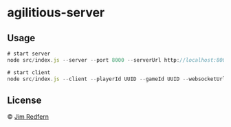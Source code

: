 # agilitious-server

## Usage

```js
# start server
node src/index.js --server --port 8000 --serverUrl http://localhost:8000

# start client
node src/index.js --client --playerId UUID --gameId UUID --websocketUrl ws://localhost:8000/
```
## License

© [Jim Redfern]()


[npm-image]: https://badge.fury.io/js/button-clicker.svg
[npm-url]: https://npmjs.org/package/button-clicker
[travis-image]: https://travis-ci.com/jmredfern/button-clicker.svg?branch=master
[travis-url]: https://travis-ci.com/jmredfern/button-clicker
[daviddm-image]: https://david-dm.org/jmredfern/button-clicker.svg?theme=shields.io
[daviddm-url]: https://david-dm.org/jmredfern/button-clicker
[coveralls-image]: https://coveralls.io/repos/jmredfern/button-clicker/badge.svg
[coveralls-url]: https://coveralls.io/r/jmredfern/button-clicker
